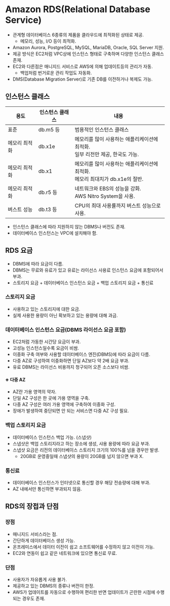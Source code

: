 # Amazon RDS(Relational Database Service)

* 관계형 데이터베이스 6종류의 제품을 클라우드에 최적화된 상태로 제공.
    * 메모리, 성능, I/O 등이 최적화.
* Amazon Aurora, PostgreSQL, MySQL, MariaDB, Oracle, SQL Server 지원.
* 제공 방식은 EC2처럼 VPC상에 인스턴스 형태로 구축하며 다양한 인스턴스 클래스 존재.
* EC2와 다른점은 매니지드 서비스로 AWS에 의해 업데이트등의 관리가 자동.
    * 백업처럼 번거로운 관리 작업도 자동화.
* DMS(Database Migration Server)로 기존 DB를 이전하거나 복제도 가능.

## 인스턴스 클래스

|용도|인스턴스 클래스|내용|
|---|---|---|
|표준|db.m5 등|범용적인 인스턴스 클래스|
|메모리 최적화|db.x1e|메모리를 많이 사용하는 애플리케이션에 최적화.<br/>일부 리전만 제공, 한국도 가능.|
|메모리 최적화|db.x1|메모리를 많이 사용하는 애플리케이션에 최적화.<br/>메모리 최대치가 db.x1e의 절반.|
|메모리 최적화|db.r5 등|네트워크와 EBS의 성능을 강화.<br/>AWS Nitro System을 사용.|
|버스트 성능|db.t3 등|CPU의 최대 사용률까지 버스트 성능으로 사용.|

* 인스턴스 클래스에 따라 지원하지 않는 DBMS나 버전도 존재.
* 데이터베이스 인스턴스는 VPC에 설치해야 함.

## RDS 요금

* DBMS에 따라 요금이 다름.
* DBMS는 무료와 유료가 있고 유료는 라이선스 사용료 인스턴스 요금에 포함되어서 부과.
* 스토리지 요금 + 데이터베이스 인스턴스 요금 + 백업 스토리지 요금 + 통신료

### 스토리지 요금

* 사용하고 있는 스토리지에 대한 요금.
* 실제 사용한 용량이 아닌 확보하고 있는 용량에 대해 과금.

### 데이터베이스 인스턴스 요금(DBMS 라이선스 요금 포함)

* EC2처럼 가동한 시간당 요금이 부과.
* 고성능 인스턴스일수록 요금이 비쌈.
* 이중화 구축 여부와 사용할 데이터베이스 엔진(DBMS)에 따라 요금이 다름.
* 다중 AZ로 구성하여 이중화하면 단일 AZ보다 약 2배 요금 부과.
* 유료 DBMS는 라이선스 비용까지 청구되어 오픈 소스보다 비쌈.

#### ※ 다중 AZ

* AZ란 가용 영역의 약자.
* 단일 AZ 구성은 한 곳에 가용 영역을 구축.
* 다중 AZ 구성은 여러 가용 영역에 구축하여 이중화 구성.
* 장애가 발생하여 중단되면 안 되는 서비스면 다중 AZ 구성 필요.

### 백업 스토리지 요금

* 데이터베이스 인스턴스 백업 가능. (스냅샷)
* 스냅샷은 백업 스토리지라고 하는 장소에 생성, 샤용 용량에 따라 요금 부과.
* 스냅샷 요금은 리전의 데이터베이스 스토리지 크기의 100%를 넘을 경우만 발생.
    * 20GB로 운영중일때 스냅샷의 용량이 20GB를 넘지 않으면 부과 X.

### 통신료

* 데이터베이스 인스턴스가 인터넷으로 통신할 경우 해당 전송량에 대해 부과.
* AZ 내에서만 통신하면 부과되지 않음.

## RDS의 장접과 단점

### 장점

* 매니지드 서비스라는 점.
* 간단하게 데이터베이스 생성 가능.
* 온프레미스에서 데이터 이전이 쉽고 소프트웨어를 수정하지 않고 이전이 가능.
* EC2와 연동이 쉽고 같은 네트워크에 있으면 통신료 무료.

### 단점

* 사용자가 자유롭게 사용 불가.
* 제공하고 있는 DBMS의 종류나 버전이 한정.
* AWS가 업데이트를 자동으로 수행하여 편리한 반면 업데이트가 곤란한 시점에 수행되는 경우도 존재.